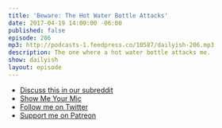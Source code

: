 ```yaml
---
title: 'Beware: The Hot Water Bottle Attacks'
date: 2017-04-19 14:00:00 -06:00
published: false
episode: 206
mp3: http://podcasts-1.feedpress.co/10587/dailyish-206.mp3
description: The one where a hot water bottle attacks me.
show: dailyish
layout: episode
---
```


* [Discuss this in our subreddit](#)
* [Show Me Your Mic](https://goodstuff.fm/smym/)
* [Follow me on Twitter](https://www.twitter.com/ichris)
* [Support me on Patreon](https://www.patreon.com/ichris)
